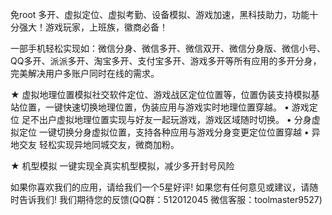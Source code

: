 免root 多开、虚拟定位、虚拟考勤、设备模拟、游戏加速，黑科技助力，功能十分强大！游戏玩家，上班族，徽商必备！

一部手机轻松实现如：微信分身、微信多开、微信双开、微信分身版、微信小号、QQ多开、派派多开、淘宝多开、支付宝多开、游戏多开等所有应用的多开分身，完美解决用户多账户同时在线的需求。

★ 虚拟地理位置模拟社交软件定位、游戏战区定位位置等，位置伪装支持模拟基站位置，一键快速切换地理位置，伪装应用与游戏实时地理位置穿越。
• 游戏定位
	足不出户虚拟地理位置实现与好友一起玩游戏，游戏区域随时切换。
• 分身虚拟定位
	一键切换分身虚拟位置，支持各种应用与游戏分身变更定位位置穿越
• 异地交友
	轻松实现异地同城交友，微商加粉。

★ 机型模拟
	一键实现全真实机型模拟，减少多开封号风险

如果你喜欢我们的应用，请给我们一个5星好评!
如果您有任何意见或建议，请随时告诉我们! 我们期待您的反馈(QQ群：512012045 微信客服：toolmaster9527)